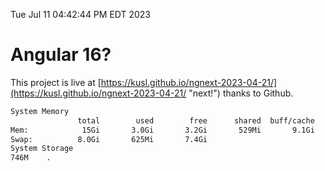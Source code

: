 Tue Jul 11 04:42:44 PM EDT 2023

# Angular 16?


This project is live at [https://kusl.github.io/ngnext-2023-04-21/](https://kusl.github.io/ngnext-2023-04-21/ "next!") thanks to Github.

```bash
System Memory
               total        used        free      shared  buff/cache   available
Mem:            15Gi       3.0Gi       3.2Gi       529Mi       9.1Gi        11Gi
Swap:          8.0Gi       625Mi       7.4Gi
System Storage
746M	.
```
